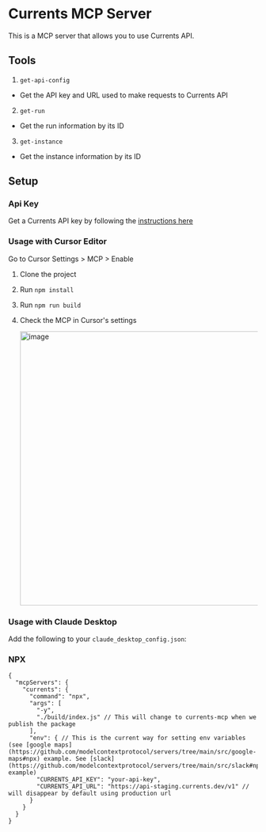 # Currents MCP Server

This is a MCP server that allows you to use Currents API.

## Tools

1. `get-api-config`

- Get the API key and URL used to make requests to Currents API

2. `get-run`

- Get the run information by its ID

3. `get-instance`

- Get the instance information by its ID


## Setup

### Api Key

Get a Currents API key by following the [instructions here](https://docs.currents.dev/resources/api/api-keys)

### Usage with Cursor Editor

Go to Cursor Settings > MCP > Enable

1. Clone the project
2. Run `npm install`
3. Run `npm run build`
4. Check the MCP in Cursor's settings

   <img width="554" alt="image" src="https://github.com/user-attachments/assets/2142f958-12d4-469d-9d45-85ed0c05fd09" />


### Usage with Claude Desktop
Add the following to your `claude_desktop_config.json`:

### NPX
```
{
  "mcpServers": {
    "currents": {
      "command": "npx",
      "args": [
        "-y",
        "./build/index.js" // This will change to currents-mcp when we publish the package
      ],
      "env": { // This is the current way for setting env variables (see [google maps](https://github.com/modelcontextprotocol/servers/tree/main/src/google-maps#npx) example. See [slack](https://github.com/modelcontextprotocol/servers/tree/main/src/slack#npx) example)
        "CURRENTS_API_KEY": "your-api-key",
        "CURRENTS_API_URL": "https://api-staging.currents.dev/v1" // will disappear by default using production url
      }
    }
  }
}
```
